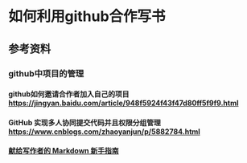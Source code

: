 # 如何利用github合作写书

## 参考资料

### github中项目的管理

#### github如何邀请合作者加入自己的项目 https://jingyan.baidu.com/article/948f5924f43f47d80ff5f9f9.html

#### GitHub 实现多人协同提交代码并且权限分组管理 https://www.cnblogs.com/zhaoyanjun/p/5882784.html

#### [献给写作者的 Markdown 新手指南](https://www.jianshu.com/p/q81RER/)
